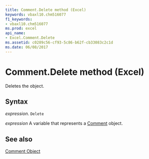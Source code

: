 ```yaml
---
title: Comment.Delete method (Excel)
keywords: vbaxl10.chm516077
f1_keywords:
- vbaxl10.chm516077
ms.prod: excel
api_name:
- Excel.Comment.Delete
ms.assetid: c0289c56-cf93-5c86-b62f-cb33083c2c1d
ms.date: 06/08/2017
---
```



# Comment.Delete method (Excel)

Deletes the object.


## Syntax

 _expression_. `Delete`

 _expression_ A variable that represents a [Comment](Excel.Comment.md) object.


## See also


[Comment Object](Excel.Comment.md)

